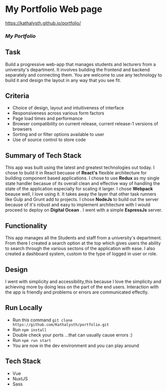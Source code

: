 # My Portfolio Web page
https://kathalysth.github.io/portfolio/

### _My Portfolio_

## Task

Build a progressive web-app that manages students and lecturers from a university's department. It involves building the frontend and backend separately and connecting them. You are welcome to use any technology to build it and design the layout in any way that you see fit.

## Criteria

- Choice of design, layout and intuitiveness of interface
- Responsiveness across various form factors
- Page load times and performance
- Browser compatibility on current release, current release-1 versions of browsers
- Sorting and or filter options available to user
- Use of source control to store code

## Summary of Tech Stack

This app was built using the latest and greatest technologies out today. I chose to build it in React becuase of **React's** flexible architecture for building component based applications. I chose to use **Redux** as my single state handler becasue of its overall clean and effective way of handling the state of the application especially for scaling it larger. I chose **Webpack** beause well, I love using it. It takes away the layer that other task runners like Gulp and Grunt add to projects. I chose **NodeJs** to build out the server because of it's robust and easy to implement architecture with I would proceed to deploy on **Digital Ocean** . I went with a simple **EspressJs** server.

## Functionality

This app manages all the Students and staff from a university's department. From there I created a search option at the top which gives users the ability to search through the various sectons of the application with ease. I also created a dashboard system, custom to the type of logged in user or role.

## Design

I went with simplicity and accessibility,this because I love the simplicity and achieving more by doing less on the part of the end users. Interaction with the app is friendly and problems or errors are communicated effectly.

## Run Locally

- Run this command `git clone https://github.com/Kathalysth/portfolio.git`
- Run `npm install`
- Double check your ports ...that can usually cause errors :)
- Run `npm run start`
- You are now in the dev environment and you can play around

## Tech Stack

- Vue
- NuxtJS
- Sass


